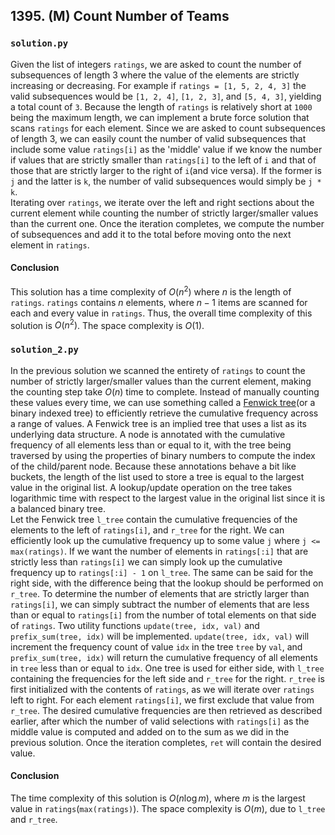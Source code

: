 ## 1395. (M) Count Number of Teams

### `solution.py`
Given the list of integers `ratings`, we are asked to count the number of subsequences of length 3 where the value of the elements are strictly increasing or decreasing. For example if `ratings = [1, 5, 2, 4, 3]` the valid subsequences would be `[1, 2, 4]`, `[1, 2, 3]`, and `[5, 4, 3]`, yielding a total count of `3`. Because the length of `ratings` is relatively short at `1000` being the maximum length, we can implement a brute force solution that scans `ratings` for each element. Since we are asked to count subsequences of length 3, we can easily count the number of valid subsequences that include some value `ratings[i]` as the 'middle' value if we know the number if values that are strictly smaller than `ratings[i]` to the left of `i` and that of those that are strictly larger to the right of `i`(and vice versa). If the former is `j` and the latter is `k`, the number of valid subsequences would simply be `j * k`.  
Iterating over `ratings`, we iterate over the left and right sections about the current element while counting the number of strictly larger/smaller values than the current one. Once the iteration completes, we compute the number of subsequences and add it to the total before moving onto the next element in `ratings`.  

#### Conclusion
This solution has a time complexity of $O(n^2)$ where $n$ is the length of `ratings`. `ratings` contains $n$ elements, where $n-1$ items are scanned for each and every value in `ratings`. Thus, the overall time complexity of this solution is $O(n^2)$. The space complexity is $O(1)$.  
  


### `solution_2.py`
In the previous solution we scanned the entirety of `ratings` to count the number of strictly larger/smaller values than the current element, making the counting step take $O(n)$ time to complete. Instead of manually counting these values every time, we can use something called a [Fenwick tree](https://en.wikipedia.org/wiki/Fenwick_tree)(or a binary indexed tree) to efficiently retrieve the cumulative frequency across a range of values. A Fenwick tree is an implied tree that uses a list as its underlying data structure. A node is annotated with the cumulative frequency of all elements less than or equal to it, with the tree being traversed by using the properties of binary numbers to compute the index of the child/parent node. Because these annotations behave a bit like buckets, the length of the list used to store a tree is equal to the largest value in the original list. A lookup/update operation on the tree takes logarithmic time with respect to the largest value in the original list since it is a balanced binary tree.  
Let the Fenwick tree `l_tree` contain the cumulative frequencies of the elements to the left of `ratings[i]`, and `r_tree` for the right. We can efficiently look up the cumulative frequency up to some value `j` where `j <= max(ratings)`. If we want the number of elements in `ratings[:i]` that are strictly less than `ratings[i]` we can simply look up the cumulative frequency up to `ratings[:i] - 1` on `l_tree`. The same can be said for the right side, with the difference being that the lookup should be performed on `r_tree`. To determine the number of elements that are strictly larger than `ratings[i]`, we can simply subtract the number of elements that are less than or equal to `ratings[i]` from the number of total elements on that side of `ratings`. Two utility functions `update(tree, idx, val)` and `prefix_sum(tree, idx)` will be implemented. `update(tree, idx, val)` will increment the frequency count of value `idx` in the tree `tree` by `val`, and `prefix_sum(tree, idx)` will return the cumulative frequency of all elements in `tree` less than or equal to `idx`. One tree is used for either side, with `l_tree` containing the frequencies for the left side and `r_tree` for the right. `r_tree` is first initialized with the contents of `ratings`, as we will iterate over `ratings` left to right. For each element `ratings[i]`, we first exclude that value from `r_tree`. The desired cumulative frequencies are then retrieved as described earlier, after which the number of valid selections with `ratings[i]` as the middle value is computed and added on to the sum as we did in the previous solution. Once the iteration completes, `ret` will contain the desired value.  
  
#### Conclusion
The time complexity of this solution is $O(n\log m)$, where $m$ is the largest value in `ratings`(`max(ratings)`). The space complexity is $O(m)$, due to `l_tree` and `r_tree`.  